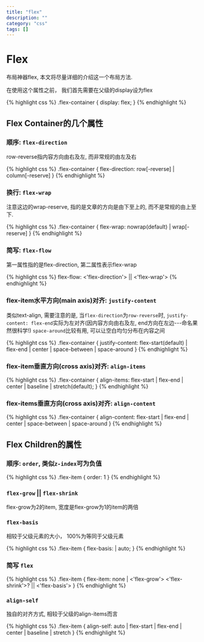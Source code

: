 ```yaml
---
title: "flex"
description: ""
category: "css"
tags: []
---
```


# Flex

布局神器flex, 本文将尽量详细的介绍这一个布局方法.

在使用这个属性之前， 我们首先需要在父级的display设为flex

{% highlight css %}
.flex-container {
  display: flex;
}
{% endhighlight %}

## Flex Container的几个属性

### 顺序: `flex-direction`
row-reverse指内容方向由右及左, 而非常规的由左及右

{% highlight css %}
.flex-container {
  flex-direction: row[-reverse] | column[-reserve]
}
{% endhighlight %}

### 换行: `flex-wrap`
注意这边的wrap-reserve, 指的是文章的方向是由下至上的, 而不是常规的由上至下.

{% highlight css %}
.flex-container {
  flex-wrap: nowrap(default) | wrap[-reserve]
}
{% endhighlight %}

### 简写: `flex-flow`
第一属性指的是flex-direction, 第二属性表示flex-wrap

{% highlight css %}
flex-flow: <'flex-direction'> || <'flex-wrap'>
{% endhighlight %}

### flex-item水平方向(main axis)对齐: `justify-content`
类似text-align, 需要注意的是, 当`flex-direction`为`row-reverse`时, `justify-content: flex-end`实际为左对齐(因内容方向由右及左, end方向在左边---命名果然很科学!)
`space-around`比较有用, 可以让空白均匀分布在内容之间

{% highlight css %}
.flex-container {
  justify-content: flex-start(default) | flex-end | center | space-between | space-around
}
{% endhighlight %}

### flex-item垂直方向(cross axis)对齐: `align-items`
{% highlight css %}
.flex-container {
  align-items: flex-start | flex-end | center | baseline | stretch(default);
}
{% endhighlight %}

### flex-items垂直方向(cross axis)对齐: `align-content`
{% highlight css %}
.flex-container {
  align-content: flex-start | flex-end | center | space-between | space-around
}
{% endhighlight %}

## Flex Children的属性

### 顺序: `order`, 类似`z-index`可为负值

{% highlight css %}
.flex-item {
  order: 1
}
{% endhighlight %}

### `flex-grow` || `flex-shrink`

flex-grow为2的item, 宽度是flex-grow为1的item的两倍

### `flex-basis`

相较于父级元素的大小， 100%为等同于父级元素

{% highlight css %}
.flex-item {
  flex-basis: <length> | auto;
}
{% endhighlight %}

### 简写 `flex`

{% highlight css %}
.flex-item {
  flex-item: none | <'flex-grow'> <'flex-shrink'>? || <'flex-basis'>
}
{% endhighlight %}

### `align-self`
独自的对齐方式, 相较于父级的align-items而言

{% highlight css %}
.flex-item {
  align-self: auto | flex-start | flex-end | center | baseline | stretch
}
{% endhighlight %}

